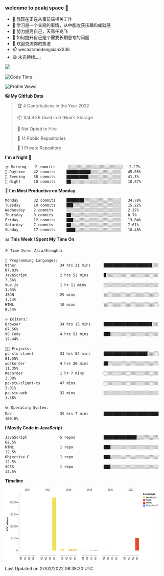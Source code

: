 ### welcome to peakj space 👋



- 🔭 我现在正在从事前端相关工作
- 🌱 学习是一个长期的事情，从中能收获乐趣和成就感
- 👯 努力提高自己，天高任鸟飞
- 🤔 如何提升自己是个需要长期思考的问题
- 💬 欢迎交流你的想法
- 📫 wechat:modengxian3336
- 😄 未完待续。。。

![](https://s2.ax1x.com/2019/06/28/ZKxc4J.jpg)

<!--START_SECTION:waka-->
![Code Time](http://img.shields.io/badge/Code%20Time-970%20hrs%202%20mins-blue)

![Profile Views](http://img.shields.io/badge/Profile%20Views-2-blue)

**🐱 My GitHub Data** 

> 🏆 4 Contributions in the Year 2022
 > 
> 📦 104.8 kB Used in GitHub's Storage 
 > 
> 🚫 Not Opted to Hire
 > 
> 📜 14 Public Repositories 
 > 
> 🔑 1 Private Repository 
 > 
**I'm a Night 🦉** 

```text
🌞 Morning    2 commits      ░░░░░░░░░░░░░░░░░░░░░░░░░   2.17% 
🌆 Daytime    42 commits     ███████████░░░░░░░░░░░░░░   45.65% 
🌃 Evening    38 commits     ██████████░░░░░░░░░░░░░░░   41.3% 
🌙 Night      10 commits     ██░░░░░░░░░░░░░░░░░░░░░░░   10.87%

```
📅 **I'm Most Productive on Monday** 

```text
Monday       32 commits     ████████░░░░░░░░░░░░░░░░░   34.78% 
Tuesday      14 commits     ███░░░░░░░░░░░░░░░░░░░░░░   15.22% 
Wednesday    2 commits      ░░░░░░░░░░░░░░░░░░░░░░░░░   2.17% 
Thursday     8 commits      ██░░░░░░░░░░░░░░░░░░░░░░░   8.7% 
Friday       12 commits     ███░░░░░░░░░░░░░░░░░░░░░░   13.04% 
Saturday     7 commits      ██░░░░░░░░░░░░░░░░░░░░░░░   7.61% 
Sunday       17 commits     ████░░░░░░░░░░░░░░░░░░░░░   18.48%

```


📊 **This Week I Spent My Time On** 

```text
⌚︎ Time Zone: Asia/Shanghai

💬 Programming Languages: 
Other                    34 hrs 21 mins      ██████████████████████░░░   87.83% 
JavaScript               2 hrs 52 mins       █░░░░░░░░░░░░░░░░░░░░░░░░   7.36% 
Vue.js                   1 hr 11 mins        ░░░░░░░░░░░░░░░░░░░░░░░░░   3.03% 
JSON                     29 mins             ░░░░░░░░░░░░░░░░░░░░░░░░░   1.24% 
HTML                     10 mins             ░░░░░░░░░░░░░░░░░░░░░░░░░   0.44%

🔥 Editors: 
Browser                  34 hrs 15 mins      ██████████████████████░░░   87.56% 
VS Code                  4 hrs 51 mins       ███░░░░░░░░░░░░░░░░░░░░░░   12.44%

🐱‍💻 Projects: 
pc-stu-client            31 hrs 54 mins      ████████████████████░░░░░   81.55% 
workorder                4 hrs 26 mins       ██░░░░░░░░░░░░░░░░░░░░░░░   11.35% 
Recorder                 1 hr 7 mins         ░░░░░░░░░░░░░░░░░░░░░░░░░   2.88% 
pc-stu-client-ts         47 mins             ░░░░░░░░░░░░░░░░░░░░░░░░░   2.01% 
pc-stu-web               32 mins             ░░░░░░░░░░░░░░░░░░░░░░░░░   1.38%

💻 Operating System: 
Mac                      39 hrs 7 mins       █████████████████████████   100.0%

```

**I Mostly Code in JavaScript** 

```text
JavaScript               5 repos             ███████████████░░░░░░░░░░   62.5% 
HTML                     1 repo              ███░░░░░░░░░░░░░░░░░░░░░░   12.5% 
Objective-C              1 repo              ███░░░░░░░░░░░░░░░░░░░░░░   12.5% 
SCSS                     1 repo              ███░░░░░░░░░░░░░░░░░░░░░░   12.5%

```


**Timeline**

![Chart not found](https://raw.githubusercontent.com/PeakJ/PeakJ/master/charts/bar_graph.png) 


 Last Updated on 27/02/2022 08:38:20 UTC
<!--END_SECTION:waka-->

